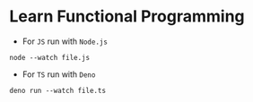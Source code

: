 # Learn Functional Programming

- For `JS` run with `Node.js`

```shell
node --watch file.js
```

- For `TS` run with `Deno`

```shell
deno run --watch file.ts
```
